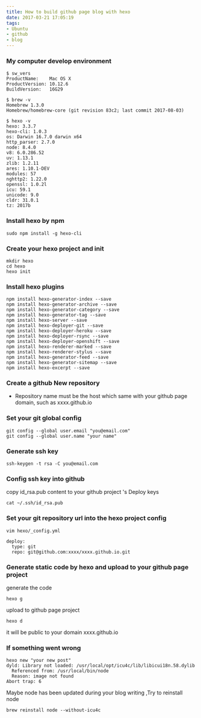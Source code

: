 ```yaml
---
title: How to build github page blog with hexo
date: 2017-03-21 17:05:19
tags:
- Ubuntu 
- github
- blog 
---
```


### My computer develop environment
```
$ sw_vers 
ProductName:    Mac OS X
ProductVersion: 10.12.6
BuildVersion:   16G29

$ brew -v
Homebrew 1.3.0
Homebrew/homebrew-core (git revision 83c2; last commit 2017-08-03)

$ hexo -v
hexo: 3.3.7
hexo-cli: 1.0.3
os: Darwin 16.7.0 darwin x64
http_parser: 2.7.0
node: 8.4.0
v8: 6.0.286.52
uv: 1.13.1
zlib: 1.2.11
ares: 1.10.1-DEV
modules: 57
nghttp2: 1.22.0
openssl: 1.0.2l
icu: 59.1
unicode: 9.0
cldr: 31.0.1
tz: 2017b
```
<!--more-->

### Install hexo by npm
```
sudo npm install -g hexo-cli
```

### Create your hexo project and init

```
mkdir hexo
cd hexo
hexo init
```

### Install hexo plugins 

```
npm install hexo-generator-index --save
npm install hexo-generator-archive --save
npm install hexo-generator-category --save
npm install hexo-generator-tag --save
npm install hexo-server --save
npm install hexo-deployer-git --save
npm install hexo-deployer-heroku --save
npm install hexo-deployer-rsync --save
npm install hexo-deployer-openshift --save
npm install hexo-renderer-marked --save
npm install hexo-renderer-stylus --save
npm install hexo-generator-feed --save
npm install hexo-generator-sitemap --save
npm install hexo-excerpt --save
```


### Create a github New repository
- Repository name must be the host which same with your github page domain, such as xxxx.github.io

### Set your git global config
```
git config --global user.email "you@email.com"
git config --global user.name "your name"
```

### Generate ssh key
```
ssh-keygen -t rsa -C you@email.com
```

### Config ssh key into github
copy id_rsa.pub content to your github project 's Deploy keys
```
cat ~/.ssh/id_rsa.pub
```


### Set your git repository url into the hexo project config
```
vim hexo/_config.yml
```

```
deploy:
  type: git
  repo: git@github.com:xxxx/xxxx.github.io.git
```

### Generate static code by hexo and upload to your github page project
generate the code

``` 
hexo g 
```

upload to github page project 
``` 
hexo d
```
it will be public to your domain xxxx.github.io

### If something went wrong
```
hexo new "your new post"
dyld: Library not loaded: /usr/local/opt/icu4c/lib/libicui18n.58.dylib
  Referenced from: /usr/local/bin/node
  Reason: image not found
Abort trap: 6
```

Maybe node has been updated during your blog writing ,Try to reinstall node
```
brew reinstall node --without-icu4c
```